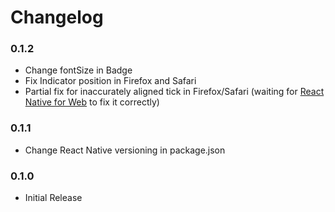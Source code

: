 # Changelog

### 0.1.2

- Change fontSize in Badge
- Fix Indicator position in Firefox and Safari
- Partial fix for inaccurately aligned tick in Firefox/Safari (waiting for [React Native for Web](https://github.com/necolas/react-native-web/issues/241) to fix it correctly)

### 0.1.1

- Change React Native versioning in package.json

### 0.1.0

 - Initial Release
